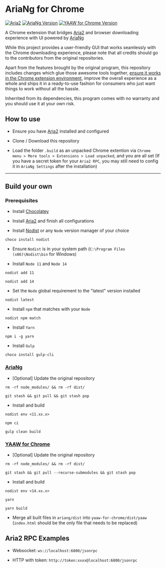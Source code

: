 # AriaNg for Chrome

[![Aria2](https://img.shields.io/badge/Aria2-v1.35.0-lightgrey)](https://github.com/aria2/aria2) [![AriaNg Version](https://img.shields.io/badge/AriaNg-v1.2.2-blue)](https://github.com/mayswind/AriaNg) [![YAAW for Chrome Version](https://img.shields.io/badge/YAAW%20for%20Chrome-v0.2.3-orange)](https://github.com/acgotaku/YAAW-for-Chrome)

A Chrome extension that bridges [Aria2](https://github.com/aria2/aria2) and browser downloading experience with UI powered by [AriaNg](https://github.com/mayswind/AriaNg)

While this project provides a user-friendly GUI that works seamlessly with the Chrome downloading experience, please note that all credits should go to the contributors from the original repositories.

Apart from the features brought by the original program, this repository includes changes which glue those awesome tools together, [ensure it works in the Chrome extension environment](https://github.com/mayswind/AriaNg/pull/189), improve the overall experience as a whole and ships it in a ready-to-use fashion for consumers who just want things to work without all the hassle.

Inherrited from its dependencies, this program comes with no warranty and you should use it at your own risk.

## How to use

- Ensure you have [Aria2](https://github.com/aria2/aria2) installed and configured

- Clone / Download this repository

- Load the folder `.build` as an unpacked Chrome extention via `Chrome menu > More tools > Extensions > Load unpacked`, and you are all set (If you have a secret token for your `Aria2 RPC`, you may still need to config it in `AriaNg Settings` after the installation)

---

## Build your own

### Prerequisites

- Install [Chocolatey](https://chocolatey.org/install)

- Install [Aria2](https://github.com/aria2/aria2) and finish all configurations

- Install [Nodist](https://github.com/nullivex/nodist) or any `Node` version manager of your choice

```console
choco install nodist
```

- Ensure `Nodist` is in your system path (`C:\Program Files (x86)\Nodist\bin` for Windows)

- Install `Node 11` and `Node 14`

```console
nodist add 11

nodist add 14
```

- Set the `Node` global requirement to the "latest" version installed

```console
nodist latest
```

- Install `npm` that matches with your `Node`

```console
nodist npm match
```

- Install `Yarn`

```console
npm i -g yarn
```

- Install `Gulp`

```console
choco install gulp-cli
```

### [AriaNg](https://github.com/mayswind/AriaNg)

- [Optional] Update the original repository

```console
rm -rf node_modules/ && rm -rf dist/

git stash && git pull && git stash pop
```

- Install and build

```console
nodist env <11.xx.x>

npm ci

gulp clean build
```

### [YAAW for Chrome](https://github.com/acgotaku/YAAW-for-Chrome)

- [Optional] Update the original repository

```console
rm -rf node_modules/ && rm -rf dist/

git stash && git pull --recurse-submodules && git stash pop
```

- Install and build

```console
nodist env <14.xx.x>

yarn

yarn build
```

- Merge all built files in `ariang/dist` into `yaaw-for-chrome/dist/yaaw` (`index.html` should be the only file that needs to be replaced)

## Aria2 RPC Examples

- Websocket: `ws://localhost:6800/jsonrpc`

- HTTP with token: `http://token:xxxx@localhost:6800/jsonrpc`
